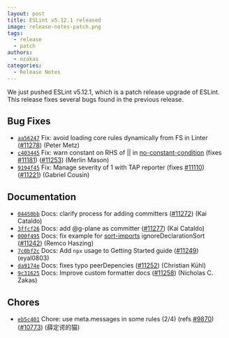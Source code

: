 ```yaml
---
layout: post
title: ESLint v5.12.1 released
image: release-notes-patch.png
tags:
  - release
  - patch
authors:
  - nzakas
categories:
  - Release Notes
---
```


We just pushed ESLint v5.12.1, which is a patch release upgrade of ESLint. This release fixes several bugs found in the previous release.












## Bug Fixes


* [`aa56247`](https://github.com/eslint/eslint/commit/aa56247746a0095996a41dd03bdbbf659f0f93b6) Fix: avoid loading core rules dynamically from FS in Linter ([#11278](https://github.com/eslint/eslint/issues/11278)) (Peter Metz)
* [`c403445`](https://github.com/eslint/eslint/commit/c40344566eff2e77a6ae2b2d2dbdbd4ad3e76b67) Fix: warn constant on RHS of || in [no-constant-condition](/docs/rules/no-constant-condition) (fixes [#11181](https://github.com/eslint/eslint/issues/11181)) ([#11253](https://github.com/eslint/eslint/issues/11253)) (Merlin Mason)
* [`9194f45`](https://github.com/eslint/eslint/commit/9194f45ac7d521119a53773bf02b81670bad526e) Fix: Manage severity of 1 with TAP reporter (fixes [#11110](https://github.com/eslint/eslint/issues/11110)) ([#11221](https://github.com/eslint/eslint/issues/11221)) (Gabriel Cousin)




## Documentation


* [`04450bb`](https://github.com/eslint/eslint/commit/04450bb7ed20f2412102538b238119d9764b4dc9) Docs: clarify process for adding committers ([#11272](https://github.com/eslint/eslint/issues/11272)) (Kai Cataldo)
* [`3ffcf26`](https://github.com/eslint/eslint/commit/3ffcf26c1c83efe7d7cf2d87f1063695ae653709) Docs: add @g-plane as committer ([#11277](https://github.com/eslint/eslint/issues/11277)) (Kai Cataldo)
* [`000f495`](https://github.com/eslint/eslint/commit/000f4952ae6a4311fbbc3ed36c481235fcb0b64b) Docs: fix example for [sort-imports](/docs/rules/sort-imports) ignoreDeclarationSort ([#11242](https://github.com/eslint/eslint/issues/11242)) (Remco Haszing)
* [`7c0bf2c`](https://github.com/eslint/eslint/commit/7c0bf2ca92d83125a1fa000c9c4250bae6b4fc21) Docs: Add `npx` usage to Getting Started guide ([#11249](https://github.com/eslint/eslint/issues/11249)) (eyal0803)
* [`da9174e`](https://github.com/eslint/eslint/commit/da9174e0798c1d785ddabb3ae405860fc5b89311) Docs: fixes typo peerDepencies ([#11252](https://github.com/eslint/eslint/issues/11252)) (Christian Kühl)
* [`9c31625`](https://github.com/eslint/eslint/commit/9c31625f19176664ef76dcf088ce50703c41c324) Docs: Improve custom formatter docs ([#11258](https://github.com/eslint/eslint/issues/11258)) (Nicholas C. Zakas)








## Chores


* [`eb5c401`](https://github.com/eslint/eslint/commit/eb5c4014f16be1c2003ed46ce9560d0d8a567d0f) Chore: use meta.messages in some rules (2/4) (refs [#9870](https://github.com/eslint/eslint/issues/9870)) ([#10773](https://github.com/eslint/eslint/issues/10773)) (薛定谔的猫)
